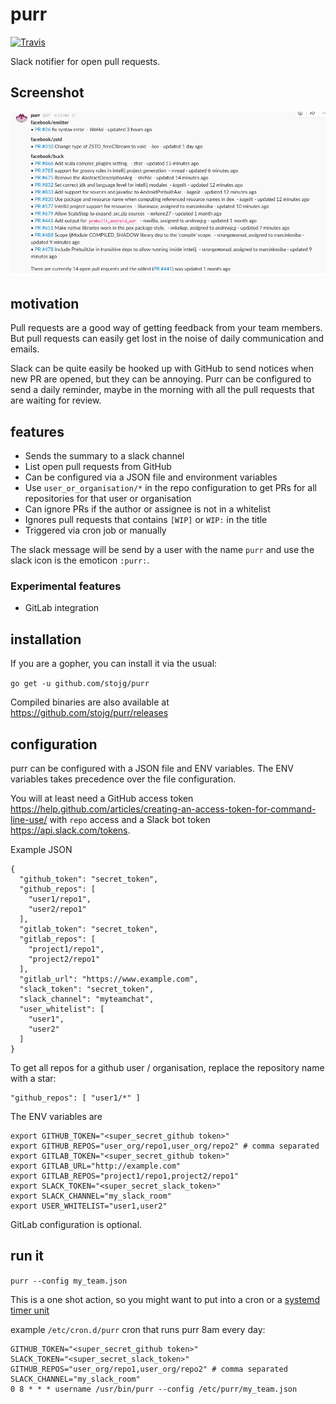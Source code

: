 # purr

[![Travis](https://img.shields.io/travis/stojg/purr.svg)]()

Slack notifier for open pull requests.

## Screenshot

![example.png](./_docs/example.png)

## motivation

Pull requests are a good way of getting feedback from your team members. But pull requests can
easily get lost in the noise of daily communication and emails.

Slack can be quite easily be hooked up with GitHub to send notices when new PR are opened, but they
can be annoying. Purr can be configured to send a daily reminder, maybe in the morning with all the
pull requests that are waiting for review.

## features

- Sends the summary to a slack channel
- List open pull requests from GitHub
- Can be configured via a JSON file and environment variables
- Use `user_or_organisation/*` in the repo configuration to get PRs for all repositories for that user or organisation
- Can ignore PRs if the author or assignee is not in a whitelist
- Ignores pull requests that contains `[WIP]` or `WIP:` in the title
- Triggered via cron job or manually

The slack message will be send by a user with the name `purr` and use the slack icon is the emoticon
`:purr:`.

### Experimental features

- GitLab integration

## installation

If you are a gopher, you can install it via the usual:

`go get -u github.com/stojg/purr`

Compiled binaries are also available at https://github.com/stojg/purr/releases

## configuration

purr can be configured with a JSON file and ENV variables. The ENV variables takes
precedence over the file configuration.

You will at least need a GitHub access token https://help.github.com/articles/creating-an-access-token-for-command-line-use/
with `repo` access and a Slack bot token https://api.slack.com/tokens.

Example JSON

```
{
  "github_token": "secret_token",
  "github_repos": [
    "user1/repo1",
    "user2/repo1"
  ],
  "gitlab_token": "secret_token",
  "gitlab_repos": [
    "project1/repo1",
    "project2/repo1"
  ],
  "gitlab_url": "https://www.example.com",
  "slack_token": "secret_token",
  "slack_channel": "myteamchat",
  "user_whitelist": [
    "user1",
    "user2"
  ]
}
```

To get all repos for a github user / organisation, replace the repository name with a star:

```
"github_repos": [ "user1/*" ]

```


The ENV variables are

```
export GITHUB_TOKEN="<super_secret_github token>"
export GITHUB_REPOS="user_org/repo1,user_org/repo2" # comma separated
export GITLAB_TOKEN="<super_secret_github token>"
export GITLAB_URL="http://example.com"
export GITLAB_REPOS="project1/repo1,project2/repo1"
export SLACK_TOKEN="<super_secret_slack_token>"
export SLACK_CHANNEL="my_slack_room"
export USER_WHITELIST="user1,user2"
```

GitLab configuration is optional.

## run it

`purr --config my_team.json`

This is a one shot action, so you might want to put into a cron or a [systemd timer unit](https://wiki.archlinux.org/index.php/Systemd/Timers)

example `/etc/cron.d/purr` cron that runs purr 8am every day:

```
GITHUB_TOKEN="<super_secret_github token>"
SLACK_TOKEN="<super_secret_slack_token>"
GITHUB_REPOS="user_org/repo1,user_org/repo2" # comma separated
SLACK_CHANNEL="my_slack_room"
0 8 * * * username /usr/bin/purr --config /etc/purr/my_team.json
```


